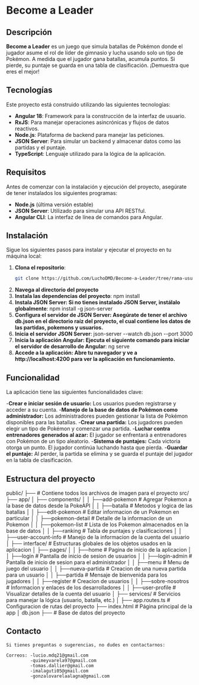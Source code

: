 # Become a Leader

## Descripción

**Become a Leader** es un juego que simula batallas de Pokémon donde el jugador asume el rol de líder de gimnasio y lucha usando solo un tipo de Pokémon. A medida que el jugador gana batallas, acumula puntos. Si pierde, su puntaje se guarda en una tabla de clasificación. ¡Demuestra que eres el mejor!

## Tecnologías

Este proyecto está construido utilizando las siguientes tecnologías:

- **Angular 18**: Framework para la construcción de la interfaz de usuario.
- **RxJS**: Para manejar operaciones asincrónicas y flujos de datos reactivos.
- **Node.js**: Plataforma de backend para manejar las peticiones.
- **JSON Server**: Para simular un backend y almacenar datos como las partidas y el puntaje.
- **TypeScript**: Lenguaje utilizado para la lógica de la aplicación.

## Requisitos

Antes de comenzar con la instalación y ejecución del proyecto, asegúrate de tener instalados los siguientes programas:

- **Node.js** (última versión estable)
- **JSON Server**: Utilizado para simular una API RESTful.
- **Angular CLI**: La interfaz de línea de comandos para Angular.

## Instalación

Sigue los siguientes pasos para instalar y ejecutar el proyecto en tu máquina local:

1. **Clona el repositorio**:
   ```bash
   git clone https://github.com/LuchoDMD/Become-a-Leader/tree/rama-usuario

2. **Navega al directorio del proyecto**
3. **Instala las dependencias del proyecto**:
    npm install
4. **Instala JSON Server: Si no tienes instalado JSON Server, instálalo globalmente**:
    npm install -g json-server
5. **Configura el servidor de JSON Server: Asegúrate de tener el archivo db.json en el directorio raíz del proyecto, el cual contiene los datos de las partidas, pokemons y usuarios.**
6. **Inicia el servidor JSON Server**:
    json-server --watch db.json --port 3000
7. **Inicia la aplicación Angular: Ejecuta el siguiente comando para iniciar el servidor de desarrollo de Angular**:
    ng serve
8. **Accede a la aplicación: Abre tu navegador y ve a http://localhost:4200 para ver la aplicación en funcionamiento.**

## Funcionalidad
La aplicación tiene las siguientes funcionalidades clave:

-**Crear e iniciar sesión de usuario:** Los usuarios pueden registrarse y acceder a su cuenta.
-**Manejo de la base de datos de Pokémon como administrador:** Los administradores pueden gestionar la lista de Pokémon disponibles para las batallas.
-**Crear una partida:** Los jugadores pueden elegir un tipo de Pokémon y comenzar una partida.
-**Luchar contra entrenadores generados al azar:** El jugador se enfrentará a entrenadores con Pokémon de un tipo aleatorio.
-**Sistema de puntajes:** Cada victoria otorga un punto. El jugador continúa luchando hasta que pierda.
-**Guardar el puntaje:** Al perder, la partida se elimina y se guarda el puntaje del jugador en la tabla de clasificación.

## Estructura del proyecto
public/
├── # Contiene todos los archivos de imagen para el proyecto
src/
├── app/
│   ├── components/
│   │    ├──add-pokemon         # Agregar Pokemon a la base de datos desde la PokeAPI
│   │    ├──batalla             # Metodos y logica de las batallas
│   │    ├──edit-pokemon        # Editar informacion de un Pokemon en particular
│   │    ├──pokemon-detail      # Detalle de la informacion de un Pokemon
│   │    ├──pokemon-list        # Lista de los Pokemon almacenados en la base de datos
│   │    ├──ranking             # Tabla de puntajes y clasificaciones
│   │    ├──user-account-info   # Manejo de la informacion de la cuenta del usuario
│   ├── interface/              # Estructuras globales de los objetos usados en la aplicacion
│   ├── pages/
│   │    ├──home                # Pagina de inicio de la aplicacion
│   │    ├──login               # Pantalla de inicio de sesion de usuarios
│   │    ├──login-admin         # Pantalla de inicio de sesion para el administrador
│   │    ├──menu                # Menu de juego del usuario
│   │    ├──nueva-partida       # Creacion de una nueva partida para un usuario
│   │    ├──partida             # Mensaje de bienvenida para los jugadores
│   │    ├──register            # Creacion de usuarios
│   │    ├──sobre-nosotros      # Informacion y enlaces de los desarrolladores
│   │    ├──user-profile        # Visualizar detalles de la cuenta del usuario
│   ├── services/               # Servicios para manejar la lógica (usuario, batalla, etc.)
│   ├── app.routes.ts           # Configuracion de rutas del proyecto
├── index.html                  # Página principal de la app
│
db.json
├── # Base de datos del proyecto

## Contacto
    Si tienes preguntas o sugerencias, no dudes en contactarnos:

    Correos: -lucio.mdq21@gmail.com
             -quimeyvarela97@gmail.com
             -tomas.dallier@gmail.com
             -imalaguti05@gmail.com
             -gonzalovarelaalagna@gmail.com
